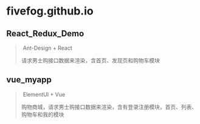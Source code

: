 # fivefog.github.io

## React_Redux_Demo

> ​         Ant-Design + React  
>
> 请求男士购接口数据来渲染，含首页、发现页和购物车模块  

## vue_myapp

> ​         ElementUI + Vue  
>
> 购物商城，请求男士购接口数据来渲染，含有登录注册模块，首页、列表、购物车和我的模块  

